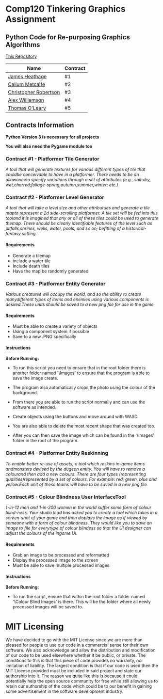 # Comp120 Tinkering Graphics Assignment
## Python Code for Re-purposing Graphics Algorithms

[This Repository](https://github.com/Koltonix/comp120-tinkering-graphics)

| Name                                                | Contract |
|-----------------------------------------------------|----------|
|[James Heathage](https://github.com/Heathage)        | #1       |
|[Callum Metcalfe](https://github.com/Tragicdragoon)  | #2       |
|[Christopher Robertson](https://github.com/Koltonix) | #3       |
|[Alex Williamson](https://github.com/Alphon1)        | #4       |
|[Thomas O'Leary](https://github.com/thomasoleary)    | #5       |

## Contracts Information
**Python Version 3 is necessary for all projects** 

**You will also need the Pygame module too**

### Contract #1 - Platformer Tile Generator
*A tool that will generate textures for various different types of tile that couldbe conceivable to have in a platformer.  There needs to be an allowanceto specify variations through a set of attiributes (e.g., soil-dry, wet,charred;foliage-spring,autumn,summer,winter; etc.)*

### Contract #2 - Platformer Level Generator
*A tool that will take a level size and other attributues and generate a tile mapto represent a 2d side-scrolling platformer.  A tile set will be fed into this tooland it is imagined that any or all of these tiles could be used to generate themap. There should be clearly identifiable features of the level such as pitfalls,shrines, wells, water, pools, and so on; befitting of a historical-fantasy setting.*

#### Requirements

* Generate a tilemap
* include a water tile
* Include death tiles
* Have the map be randomly generated

### Contract #3 - Platformer Entity Generator
*Various creatures will occupy the world, and so the ability to create manydifferent types of items and enemies using various components is desired.These units should be saved to a new png file for use in the game.*

#### Requirements

* Must be able to create a variety of objects
* Using a component system if possible
* Save to a new .PNG specifically

#### Instructions
**Before Running:**

* To run this script you need to ensure that in the root folder there is another folder named '\Images' to ensure that the program is able to save the image create. 

* The program also automatically crops the photo using the colour of the background.

* From there you are able to run the script normally and can use the software as intended.

* Create objects using the buttons and move around with WASD. 

* You are also able to delete the most recent shape that was created too. 

* After you can then save the image which can be found in the '\Images' folder in the root of the program.

### Contract #4 - Platformer Entity Reskinning
*To enable better re-use of assets,  a tool which reskins in-game items andmonsters devised by the dugeon entity.  You will have to remove a colourand then add a new colours.  There are four types (representing qualities)represented by a set of colours.  For example:  red, green, blue and yellow.Each unit of these teams will have to be saved in a new png file.*

### Contract #5  - Colour Blindness User InterfaceTool
*1-in-12 men and 1-in-200 women in the world suffer some form of colour blind-ness. Your studio lead has asked you to create a tool which takes in a screen-shot of your game and then displays the image as if viewed by someone with a form of colour blindness. They would like you to save an image to file for everytype of colour blindess so that the UI designer can adjust the colours of the ingame UI.*

#### Requirements

* Grab an image to be processed and reformatted
* Display the processed image to the screen
* Must be able to save multiple processed images

#### Instructions
**Before Running:**

* To run the script, ensure that within the root folder a folder named '\Colour Blind Images' is there. This will be the folder where all newly processed images will be saved to.

# MIT Licensing

We have decided to go with the MIT License since we are more than pleased for people to use our code in a commercial sense for their own software. We also acknowledge and allow the distribution and modification of our code to be used elsewhere whether it be public, or private. The conditions to this is that this piece of code provides no warranty, nor limitation of liability. The largest condition is that if our code is used then the MIT License provided must be included in said project and state our authorship into it. The reason we quite like this is because it could potentially help the open source community for free while still allowing us to retain our authorship of the code which could be to our benefit in gaining some advertisement in the software development industry.
